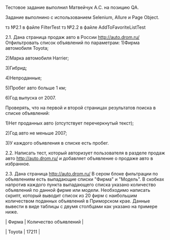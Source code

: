 Тестовое задание выполнил Матвейчук А.С. на позицию QA.

Задание выполнино с использованием Selenium, Allure и Page Object.

тз №2.1 в файле FilterTest
тз №2.2 в файле AddToFavoriteListTest

2.1. Дана страница продаж авто в России http://auto.drom.ru/ Отфильтровать список
объявлений по параметрам:
1)Фирма автомобиля Toyota;

2)Марка автомобиля Harrier;

3)Гибрид;

4)Непроданные;

5)Пробег авто больше 1 км;

6)Год выпуска от 2007.

Проверять, что на первой и второй страницах результатов поиска в списке
объявлений:

1)Нет проданных авто (отсутствует перечеркнутый текст);

2)Год авто не меньше 2007;

3)У каждого объявления в списке есть пробег.


2.2. Написать тест, который авторизует пользователя в разделе продаж авто
http://auto.drom.ru/ и добавляет объявление о продаже авто в избранное.


2.3. Дана страница http://auto.drom.ru/ В сером блоке фильтрации по объявлениям
есть выпадающие списки &quot;Фирма&quot; и &quot;Модель&quot;. В скобках напротив каждого пункта
выпадающего списка указано количество объявлений по данной фирме или модели.
Необходимо написать скрипт, который выводит список из 20 фирм с наибольшим
количеством поданных объявлений в Приморском крае. Данные вывести в виде
таблицы с двумя столбцами как указано на примере ниже.

| Фирма | Количество объявлений |

| Toyota | 17211 |

